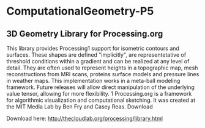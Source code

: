 ComputationalGeometry-P5
=================

3D Geometry Library for Processing.org
------

This library provides Processing1 support for isometric contours and surfaces. These shapes are defined "implicitly", are representetative of threshold conditions within a gradient and can be realized at any level of detail. They are often used to represent heights in a topographic map, mesh reconstructions from MRI scans, proteins surface models and pressure lines in weather maps. This implementation works in a meta-ball modeling framework. Future releases will allow direct manipulation of the underlying value tensor, allowing for more flexibility.
 1 Processing.org is a framework for algorithmic visualization and computational sketching. It was created at the MIT Media Lab by Ben Fry and Casey Reas.
Download

Download here: http://thecloudlab.org/processing/library.html
